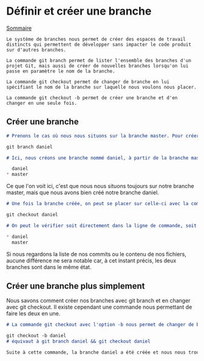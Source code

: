 # Définir et créer une branche

[Sommaire](./00-Sommaire.md)

    Le système de branches nous permet de créer des espaces de travail distincts qui permettent de développer sans impacter le code produit sur d'autres branches.

    La commande git branch permet de lister l'ensemble des branches d'un projet Git, mais aussi de créer de nouvelles branches lorsqu'on lui passe en paramètre le nom de la branche.

    La commande git checkout permet de changer de branche en lui spécifiant le nom de la branche sur laquelle nous voulons nous placer.

    La commande git checkout -b permet de créer une branche et d'en changer en une seule fois.

## Créer une branche

```markdown
# Prenons le cas où nous nous situons sur la branche master. Pour créer une branche, il suffit de faire appel à la commande git branch, mais en lui spécifiant cette fois le nom de la branche à créer.

git branch daniel
```

```markdown
# Ici, nous créons une branche nommé daniel, à partir de la branche master. Si nous listons nos branches de nouveau avec la commande git branch, nous aurons le résultat suivant :

  daniel
* master
```

Ce que l'on voit ici, c'est que nous nous situons toujours sur notre branche master, mais que nous avons bien créé notre branche daniel.

```markdown
# Une fois la branche créée, on peut se placer sur celle-ci avec la commande git checkout en spécifiant le nom de la branche.

git checkout daniel
```

```markdown
# On peut le vérifier soit directement dans la ligne de commande, soit de nouveau grâce à la commande git branch.

* daniel
  master
```

Si nous regardons la liste de nos commits ou le contenu de nos fichiers, aucune différence ne sera notable car, à cet instant précis, les deux branches sont dans le même état.

## Créer une branche plus simplement

Nous savons comment créer nos branches avec git branch et en changer avec git checkout. Il existe cependant une commande nous permettant de faire les deux en une.

```markdown
# La commande git checkout avec l'option -b nous permet de changer de branche et de la créer à la volée. Si elle existe déjà, la commande échouera.

git checkout -b daniel
# équivaut à git branch daniel && git checkout daniel

Suite à cette commande, la branche daniel a été créée et nous nous trouvons sur elle.
```

